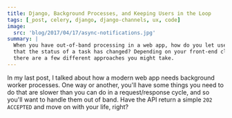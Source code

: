 ```yaml
---
title: Django, Background Processes, and Keeping Users in the Loop
tags: [_post, celery, django, django-channels, ux, code]
image:
  src: 'blog/2017/04/17/async-notifications.jpg'
summary: |
  When you have out-of-band processing in a web app, how do you let users know
  that the status of a task has changed? Depending on your front-end client,
  there are a few different approaches you might take.
---
```


In my last post, I talked about how a modern web app needs background worker
processes. One way or another, you'll have some things you need to do that are
slower than you can do in a request/response cycle, and so you'll want to
handle them out of band. Have the API return a simple ``202 ACCEPTED`` and move
on with your life, right?
